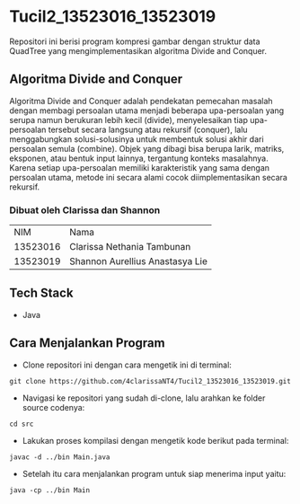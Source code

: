 # Tucil2_13523016_13523019
Repositori ini berisi program kompresi gambar dengan struktur data QuadTree yang mengimplementasikan algoritma Divide and Conquer.

## Algoritma Divide and Conquer
Algoritma Divide and Conquer adalah pendekatan pemecahan masalah dengan membagi persoalan utama menjadi beberapa upa-persoalan yang serupa namun berukuran lebih kecil (divide), menyelesaikan tiap upa-persoalan tersebut secara langsung atau rekursif (conquer), lalu menggabungkan solusi-solusinya untuk membentuk solusi akhir dari persoalan semula (combine). Objek yang dibagi bisa berupa larik, matriks, eksponen, atau bentuk input lainnya, tergantung konteks masalahnya. Karena setiap upa-persoalan memiliki karakteristik yang sama dengan persoalan utama, metode ini secara alami cocok diimplementasikan secara rekursif.

<div id="contributor">
  <strong>
    <h3>Dibuat oleh Clarissa dan Shannon</h3>
    <table align="center">
      <tr>
        <td>NIM</td>
        <td>Nama</td>
      </tr>
      <tr>
        <td>13523016</td>
        <td>Clarissa Nethania Tambunan</td>
      </tr>
      <tr>
        <td>13523019</td>
        <td>Shannon Aurellius Anastasya Lie</td>
    </table>
  </strong>
</div>

## Tech Stack
- Java

## Cara Menjalankan Program
- Clone repositori ini dengan cara mengetik ini di terminal:
```shell
git clone https://github.com/4clarissaNT4/Tucil2_13523016_13523019.git
```

- Navigasi ke repositori yang sudah di-clone, lalu arahkan ke folder source codenya:
```shell
cd src
```

- Lakukan proses kompilasi dengan mengetik kode berikut pada terminal:
```shell
javac -d ../bin Main.java
```

- Setelah itu cara menjalankan program untuk siap menerima input yaitu:
```shell
java -cp ../bin Main
```